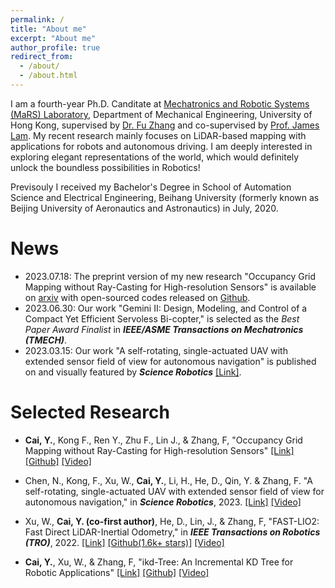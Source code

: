 ```yaml
---
permalink: /
title: "About me"
excerpt: "About me"
author_profile: true
redirect_from: 
  - /about/
  - /about.html
---
```


I am a fourth-year Ph.D. Canditate at [Mechatronics and Robotic Systems (MaRS) Laboratory](https://mars.hku.hk/), Department of Mechanical Engineering, University of Hong Kong, supervised by [Dr. Fu Zhang](https://www.mech.hku.hk/academic-staff/Zhang-F) and co-supervised by [Prof. James Lam](https://meweb.hku.hk/jlam/). My recent research mainly focuses on LiDAR-based mapping with applications for robots and autonomous driving. I am deeply interested in exploring elegant representations of the world, which would definitely unlock the boundless possibilities in Robotics!

Previsouly I received my Bachelor's Degree in School of Automation Science and Electrical Engineering, Beihang University (formerly known as Beijing University of Aeronautics and Astronautics) in July, 2020. 

# News
- 2023.07.18: The preprint version of my new research "Occupancy Grid Mapping without Ray-Casting for High-resolution Sensors" is available on [arxiv](https://arxiv.org/abs/2307.08493) with open-sourced codes released on [Github](https://github.com/hku-mars/D-Map).
- 2023.06.30: Our work "Gemini II: Design, Modeling, and Control of a Compact Yet Efficient Servoless Bi-copter," is selected as the *Best Paper Award Finalist* in ***IEEE/ASME Transactions on Mechatronics (TMECH)***.
- 2023.03.15: Our work "A self-rotating, single-actuated UAV with extended sensor field of view for autonomous navigation" is published on and visually featured by ***Science Robotics*** [[Link]](https://mars.hku.hk/papers/scirobotics.ade4538_.pdf).



# Selected Research
- **Cai, Y.**, Kong F., Ren Y., Zhu F., Lin J., & Zhang, F, "Occupancy Grid Mapping without Ray-Casting for High-resolution Sensors" [[Link]](https://arxiv.org/abs/2307.08493) [[Github]](https://github.com/hku-mars/D-Map) [[Video]](https://www.youtube.com/watch?v=m5QQPbkYYnA)
- Chen, N., Kong, F., Xu, W., **Cai, Y.**, Li, H., He, D., Qin, Y. & Zhang, F. "A self-rotating, single-actuated UAV with extended sensor field of view for autonomous navigation," in ***Science Robotics***, 2023. [[Link]](https://mars.hku.hk/papers/scirobotics.ade4538_.pdf) [[Video]](https://www.youtube.com/watch?v=lrEJnJrRJsQ)

- Xu, W., **Cai, Y. (co-first author)**, He, D., Lin, J., & Zhang, F, "FAST-LIO2: Fast Direct LiDAR-Inertial Odometry," in ***IEEE Transactions on Robotics (TRO)***, 2022. [[Link]](https://ieeexplore.ieee.org/document/9697912y) [[Github(1.6k+ stars)]](https://github.com/hku-mars/FAST_LIO) [[Video]](https://www.youtube.com/watch?v=2OvjGnxszf8)
- **Cai, Y.**, Xu, W., & Zhang, F, "ikd-Tree: An Incremental KD Tree for Robotic Applications" [[Link]](https://arxiv.org/pdf/2102.10808.pdf) [[Github]](https://github.com/hku-mars/ikd-Tree) [[Video]](https://www.youtube.com/watch?v=ueOunk03zxA)
